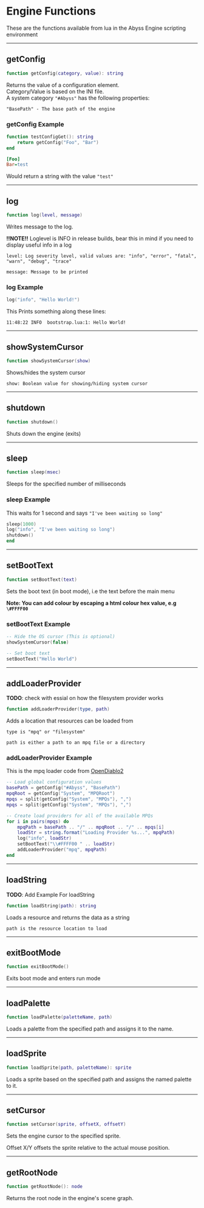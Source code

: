 # Engine Functions

These are the functions available from lua in the Abyss Engine scripting environment

---

## getConfig

```lua
function getConfig(category, value): string
```

Returns the value of a configuration element.  
Category/Value is based on the INI file.  
A system category `"#Abyss"` has the following properties:

`"BasePath" - The base path of the engine`

### getConfig Example

```lua
function testConfigGet(): string
    return getConfig("Foo", "Bar")
end
```

```ini
[Foo]
Bar=test
```

Would return a string with the value `"test"`

---

## log

```lua
function log(level, message)
```

Writes message to the log.

**!!NOTE!!** Loglevel is INFO in release builds, bear this in mind if you need to display useful info in a log

`level: Log severity level, valid values are: "info", "error", "fatal", "warn", "debug", "trace"`

`message: Message to be printed`

### log Example

```lua
log("info", "Hello World!")
```

This Prints something along these lines:

```log
11:48:22 INFO  bootstrap.lua:1: Hello World!
```

---

## showSystemCursor

```lua
function showSystemCursor(show)
```

Shows/hides the system cursor

`show: Boolean value for showing/hiding system cursor`

---

## shutdown

```lua
function shutdown()
```

Shuts down the engine (exits)

---

## sleep

```lua
function sleep(msec)
```

Sleeps for the specified number of milliseconds

### sleep Example

This waits for 1 second and says `"I've been waiting so long"`

```lua
sleep(1000)
log("info", "I've been waiting so long")
shutdown()
end
```

---

## setBootText

```lua
function setBootText(text)
```

Sets the boot text (in boot mode), i.e the text before the main menu

**Note: You can add colour by escaping a html colour hex value, e.g `\#FFFF00`**

### setBootText Example

```lua
-- Hide the OS cursor (This is optional)
showSystemCursor(false)

-- Set boot text
setBootText("Hello World")
```

---

## addLoaderProvider

**TODO**: check with essial on how the filesystem provider works

```lua
function addLoaderProvider(type, path)
```

Adds a location that resources can be loaded from

`type is "mpq" or "filesystem"`

`path is either a path to an mpq file or a directory`

### addLoaderProvider Example

This is the mpq loader code from [OpenDiablo2](https://github.com/AbyssEngine/OpenDiablo2)

```lua
-- Load global configuration values
basePath = getConfig("#Abyss", "BasePath")
mpqRoot = getConfig("System", "MPQRoot")
mpqs = split(getConfig("System", "MPQs"), ",")
mpqs = split(getConfig("System", "MPQs"), ",")

-- Create load providers for all of the available MPQs
for i in pairs(mpqs) do
    mpqPath = basePath .. "/" .. mpqRoot .. "/" .. mpqs[i]
    loadStr = string.format("Loading Provider %s...", mpqPath)
    log("info", loadStr)
    setBootText("\\#FFFF00 " .. loadStr)
    addLoaderProvider("mpq", mpqPath)
end
```

---

## loadString

**TODO**: Add Example For loadString

```lua
function loadString(path): string
```

Loads a resource and returns the data as a string

`path is the resource location to load`

---

## exitBootMode

```lua
function exitBootMode()
```

Exits boot mode and enters run mode

---

## loadPalette

```lua
function loadPalette(paletteName, path)
```

Loads a palette from the specified path and assigns it to the name.

---

## loadSprite

```lua
function loadSprite(path, paletteName): sprite
```

Loads a sprite based on the specified path and assigns the named palette to it.

---

## setCursor

```lua
function setCursor(sprite, offsetX, offsetY)
```

Sets the engine cursor to the specified sprite.

Offset X/Y offsets the sprite relative to the actual mouse position.

---

## getRootNode

```lua
function getRootNode(): node
```

Returns the root node in the engine's scene graph.